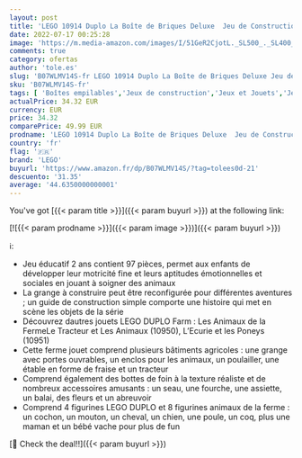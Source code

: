 ```yaml
---
layout: post
title: 'LEGO 10914 Duplo La Boîte de Briques Deluxe  Jeu de Construction avec Rangement  Jouet éducatif pour Bébés de 1 an et Demi'
date: 2022-07-17 00:25:28
image: 'https://m.media-amazon.com/images/I/51GeR2CjotL._SL500_._SL400_.jpg'
comments: true
category: ofertas
author: 'tole.es'
slug: 'B07WLMV14S-fr LEGO 10914 Duplo La Boîte de Briques Deluxe Jeu de...'
sku: 'B07WLMV14S-fr'
tags: [ 'Boîtes empilables','Jeux de construction','Jeux et Jouets','Jeux et jouets','Jouets dactivité et de développement','Jouets déveil et 1er âge','lego','🇫🇷', ]
actualPrice: 34.32 EUR
currency: EUR
price: 34.32
comparePrice: 49.99 EUR
prodname: 'LEGO 10914 Duplo La Boîte de Briques Deluxe  Jeu de Construction avec Rangement  Jouet éducatif pour Bébés de 1 an et Demi'
country: 'fr'
flag: '🇫🇷'
brand: 'LEGO'
buyurl: 'https://www.amazon.fr/dp/B07WLMV14S/?tag=tolees0d-21'
descuento: '31.35'
average: '44.6350000000001'
---
```


You've got [{{< param title >}}]({{< param buyurl >}}) at the following link:

[![{{< param prodname >}}]({{< param image >}})]({{< param buyurl >}})

ℹ️:

- Jeu éducatif 2 ans contient 97 pièces, permet aux enfants de développer leur motricité fine et leurs aptitudes émotionnelles et sociales en jouant à soigner des animaux
- La grange à construire peut être reconfigurée pour différentes aventures ; un guide de construction simple comporte une histoire qui met en scène les objets de la série
- Découvrez dautres jouets LEGO DUPLO Farm : Les Animaux de la FermeLe Tracteur et Les Animaux (10950), L’Ecurie et les Poneys (10951)
- Cette ferme jouet comprend plusieurs bâtiments agricoles : une grange avec portes ouvrables, un enclos pour les animaux, un poulailler, une étable en forme de fraise et un tracteur
- Comprend également des bottes de foin à la texture réaliste et de nombreux accessoires amusants : un seau, une fourche, une assiette, un balai, des fleurs et un abreuvoir
- Comprend 4 figurines LEGO DUPLO et 8 figurines animaux de la ferme : un cochon, un mouton, un cheval, un chien, une poule, un coq, plus une maman et un bébé vache pour plus de fun

[🛒 Check the deal!!]({{< param buyurl >}})
